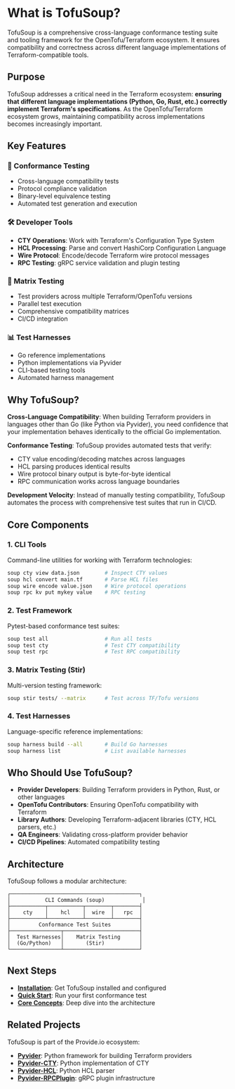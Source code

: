 # What is TofuSoup?

TofuSoup is a comprehensive cross-language conformance testing suite and tooling framework for the OpenTofu/Terraform ecosystem. It ensures compatibility and correctness across different language implementations of Terraform-compatible tools.

## Purpose

TofuSoup addresses a critical need in the Terraform ecosystem: **ensuring that different language implementations (Python, Go, Rust, etc.) correctly implement Terraform's specifications**. As the OpenTofu/Terraform ecosystem grows, maintaining compatibility across implementations becomes increasingly important.

## Key Features

### 🧪 Conformance Testing
- Cross-language compatibility tests
- Protocol compliance validation
- Binary-level equivalence testing
- Automated test generation and execution

### 🛠️ Developer Tools
- **CTY Operations**: Work with Terraform's Configuration Type System
- **HCL Processing**: Parse and convert HashiCorp Configuration Language
- **Wire Protocol**: Encode/decode Terraform wire protocol messages
- **RPC Testing**: gRPC service validation and plugin testing

### 🔄 Matrix Testing
- Test providers across multiple Terraform/OpenTofu versions
- Parallel test execution
- Comprehensive compatibility matrices
- CI/CD integration

### 📊 Test Harnesses
- Go reference implementations
- Python implementations via Pyvider
- CLI-based testing tools
- Automated harness management

## Why TofuSoup?

**Cross-Language Compatibility**: When building Terraform providers in languages other than Go (like Python via Pyvider), you need confidence that your implementation behaves identically to the official Go implementation.

**Conformance Testing**: TofuSoup provides automated tests that verify:
- CTY value encoding/decoding matches across languages
- HCL parsing produces identical results
- Wire protocol binary output is byte-for-byte identical
- RPC communication works across language boundaries

**Development Velocity**: Instead of manually testing compatibility, TofuSoup automates the process with comprehensive test suites that run in CI/CD.

## Core Components

### 1. CLI Tools
Command-line utilities for working with Terraform technologies:
```bash
soup cty view data.json        # Inspect CTY values
soup hcl convert main.tf       # Parse HCL files
soup wire encode value.json    # Wire protocol operations
soup rpc kv put mykey value    # RPC testing
```

### 2. Test Framework
Pytest-based conformance test suites:
```bash
soup test all                  # Run all tests
soup test cty                  # Test CTY compatibility
soup test rpc                  # Test RPC compatibility
```

### 3. Matrix Testing (Stir)
Multi-version testing framework:
```bash
soup stir tests/ --matrix      # Test across TF/Tofu versions
```

### 4. Test Harnesses
Language-specific reference implementations:
```bash
soup harness build --all       # Build Go harnesses
soup harness list              # List available harnesses
```

## Who Should Use TofuSoup?

- **Provider Developers**: Building Terraform providers in Python, Rust, or other languages
- **OpenTofu Contributors**: Ensuring OpenTofu compatibility with Terraform
- **Library Authors**: Developing Terraform-adjacent libraries (CTY, HCL parsers, etc.)
- **QA Engineers**: Validating cross-platform provider behavior
- **CI/CD Pipelines**: Automated compatibility testing

## Architecture

TofuSoup follows a modular architecture:

```
┌─────────────────────────────────────────┐
│           CLI Commands (soup)            │
├───────────┬───────────┬────────┬────────┤
│    cty    │    hcl    │  wire  │   rpc  │
├───────────┴───────────┴────────┴────────┤
│         Conformance Test Suites         │
├────────────────┬────────────────────────┤
│  Test Harnesses│    Matrix Testing      │
│  (Go/Python)   │       (Stir)           │
└────────────────┴────────────────────────┘
```

## Next Steps

- **[Installation](installation.md)**: Get TofuSoup installed and configured
- **[Quick Start](quick-start.md)**: Run your first conformance test
- **[Core Concepts](../core-concepts/architecture.md)**: Deep dive into the architecture

## Related Projects

TofuSoup is part of the Provide.io ecosystem:

- **[Pyvider](https://github.com/provide-io/pyvider)**: Python framework for building Terraform providers
- **[Pyvider-CTY](https://github.com/provide-io/pyvider-cty)**: Python implementation of CTY
- **[Pyvider-HCL](https://github.com/provide-io/pyvider-hcl)**: Python HCL parser
- **[Pyvider-RPCPlugin](https://github.com/provide-io/pyvider-rpcplugin)**: gRPC plugin infrastructure
